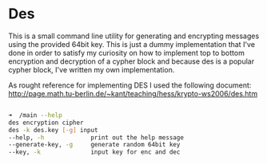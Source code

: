 # Des

This is a small command line utility for generating and encrypting messages using the provided 64bit key.
This is just a dummy implementation that I've done in order to satisfy my curiosity on how to implement top to bottom
encryption and decryption of a cypher block and because des is a popular cypher block, I've written my own implementation.

As rought reference for implementing DES I used the following document: http://page.math.tu-berlin.de/~kant/teaching/hess/krypto-ws2006/des.htm


```bash

➜  /main --help 
des encryption cipher                              
des -k des.key [-g] input                          
--help, -h             print out the help message  
--generate-key, -g     generate random 64bit key   
--key, -k              input key for enc and dec

```
